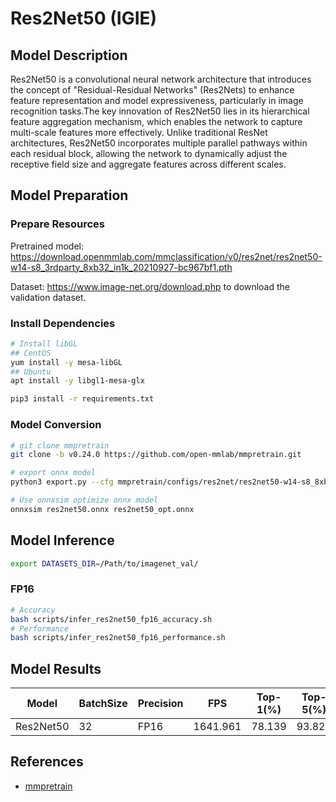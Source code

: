 # Res2Net50 (IGIE)

## Model Description

Res2Net50 is a convolutional neural network architecture that introduces the concept of "Residual-Residual Networks" (Res2Nets) to enhance feature representation and model expressiveness, particularly in image recognition tasks.The key innovation of Res2Net50 lies in its hierarchical feature aggregation mechanism, which enables the network to capture multi-scale features more effectively. Unlike traditional ResNet architectures, Res2Net50 incorporates multiple parallel pathways within each residual block, allowing the network to dynamically adjust the receptive field size and aggregate features across different scales.

## Model Preparation

### Prepare Resources

Pretrained model: <https://download.openmmlab.com/mmclassification/v0/res2net/res2net50-w14-s8_3rdparty_8xb32_in1k_20210927-bc967bf1.pth>

Dataset: <https://www.image-net.org/download.php> to download the validation dataset.

### Install Dependencies

```bash
# Install libGL
## CentOS
yum install -y mesa-libGL
## Ubuntu
apt install -y libgl1-mesa-glx

pip3 install -r requirements.txt
```

### Model Conversion

```bash
# git clone mmpretrain
git clone -b v0.24.0 https://github.com/open-mmlab/mmpretrain.git

# export onnx model
python3 export.py --cfg mmpretrain/configs/res2net/res2net50-w14-s8_8xb32_in1k.py --weight res2net50-w14-s8_3rdparty_8xb32_in1k_20210927-bc967bf1.pth --output res2net50.onnx

# Use onnxsim optimize onnx model
onnxsim res2net50.onnx res2net50_opt.onnx

```

## Model Inference

```bash
export DATASETS_DIR=/Path/to/imagenet_val/
```

### FP16

```bash
# Accuracy
bash scripts/infer_res2net50_fp16_accuracy.sh
# Performance
bash scripts/infer_res2net50_fp16_performance.sh
```

## Model Results

| Model     | BatchSize | Precision | FPS      | Top-1(%) | Top-5(%) |
|-----------|-----------|-----------|----------|----------|----------|
| Res2Net50 | 32        | FP16      | 1641.961 | 78.139   | 93.826   |

## References

- [mmpretrain](https://github.com/open-mmlab/mmpretrain)
